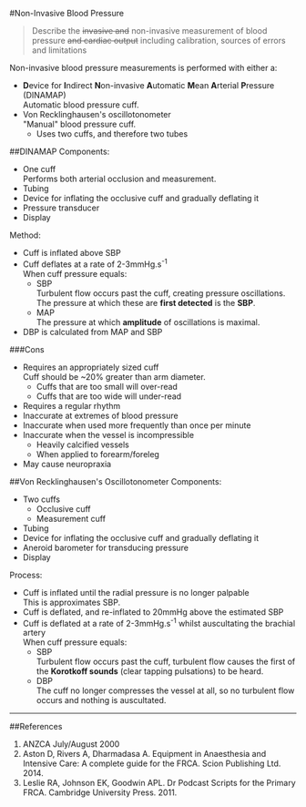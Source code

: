 #Non-Invasive Blood Pressure
> Describe the ~~invasive and~~ non-invasive measurement of blood pressure ~~and cardiac output~~ including calibration, sources of errors and limitations

Non-invasive blood pressure measurements is performed with either a:
* **D**evice for **I**ndirect **N**on-invasive **A**utomatic **M**ean **A**rterial **P**ressure (DINAMAP)  
Automatic blood pressure cuff.
* Von Recklinghausen's oscillotonometer  
"Manual" blood pressure cuff.
    * Uses two cuffs, and therefore two tubes

##DINAMAP
Components:
* One cuff  
Performs both arterial occlusion and measurement.
* Tubing
* Device for inflating the occlusive cuff and gradually deflating it
* Pressure transducer
* Display

Method:
* Cuff is inflated above SBP
* Cuff deflates at a rate of 2-3mmHg.s<sup>-1</sup>  
When cuff pressure equals:
    * SBP  
    Turbulent flow occurs past the cuff, creating pressure oscillations. The pressure at which these are **first detected** is the **SBP**.
    * MAP  
    The pressure at which **amplitude** of oscillations is maximal.
* DBP is calculated from MAP and SBP

###Cons
* Requires an appropriately sized cuff  
Cuff should be ~20% greater than arm diameter.
    * Cuffs that are too small will over-read
    * Cuffs that are too wide will under-read
* Requires a regular rhythm
* Inaccurate at extremes of blood pressure
* Inaccurate when used more frequently than once per minute
* Inaccurate when the vessel is incompressible
    * Heavily calcified vessels
    * When applied to forearm/foreleg
* May cause neuropraxia


##Von Recklinghausen's Oscillotonometer
Components:
* Two cuffs
    * Occlusive cuff
    * Measurement cuff
* Tubing
* Device for inflating the occlusive cuff and gradually deflating it
* Aneroid barometer for transducing pressure
* Display

Process:
* Cuff is inflated until the radial pressure is no longer palpable  
This is approximates SBP.
* Cuff is deflated, and re-inflated to 20mmHg above the estimated SBP
* Cuff is deflated at a rate of 2-3mmHg.s<sup>-1</sup> whilst auscultating the brachial artery  
When cuff pressure equals:
    * SBP  
    Turbulent flow occurs past the cuff, turbulent flow causes the first of the **Korotkoff sounds** (clear tapping pulsations) to be heard.
    * DBP  
    The cuff no longer compresses the vessel at all, so no turbulent flow occurs and nothing is auscultated. 


---
##References
1. ANZCA July/August 2000
2. Aston D, Rivers A, Dharmadasa A. Equipment in Anaesthesia and Intensive Care: A complete guide for the FRCA. Scion Publishing Ltd. 2014.
3. Leslie RA, Johnson EK, Goodwin APL. Dr Podcast Scripts for the Primary FRCA. Cambridge University Press. 2011.
